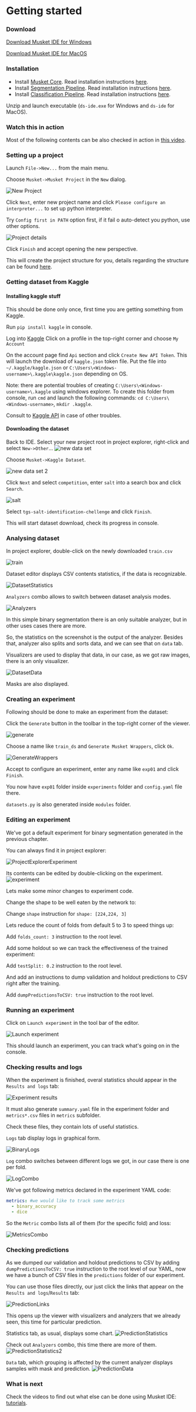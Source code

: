 # Getting started
### Download
[Download Musket IDE for Windows](http://onpositive.club/public/dsideNew2.zip) 

[Download Musket IDE for MacOS](http://onpositive.club/public/dside.zip)
### Installation

* Install [Musket Core](../generic/index.md). Read installation instructions [here](../generic/index.md#installation).
* Install [Segmentation Pipeline](../segmentation/index.md). Read installation instructions [here](../segmentation/index.md#installation).
* Install [Classification Pipeline](../classification/index.md). Read installation instructions [here](../classification/index.md#installation).

Unzip and launch executable (`ds-ide.exe` for Windows and `ds-ide` for MacOS).

### Watch this in action

Most of the following contents can be also checked in action in [this video](https://www.youtube.com/watch?v=Hck1CH49-YQ&list=PLyV40LHl22j5VOv2DgHoNDkpxkfueIQmn&index=5&t=0s).

### Setting up a project

Launch `File->New...` from the main menu.

Choose `Musket->Musket Project` in the `New` dialog.

![New Project](images/NewProject.png)

Click `Next`, enter new project name and click `Please configure an interpreter...` to set up python interpreter.

Try `Config first in PATH` option first, if it fail o auto-detect you python, use other options.

![Project details](images/ProjectDialog.png)

Click `Finish` and accept opening the new perspective.

This will create the project structure for you, details regarding the structure can be found [here](../generic/index.md#project-structure).

### Getting dataset from Kaggle

#### Installing kaggle stuff 
This should be done only once, first time you are getting something from Kaggle.

Run `pip install kaggle` in console.

Log into [Kaggle](https://www.kaggle.com)
Click on a profile in the top-right corner and choose `My Account`

On the account page find `Api` section and click `Create New API Token`. 
This will launch the download of `kaggle.json` token file.
Put the file into `~/.kaggle/kaggle.json` or `C:\Users\<Windows-username>\.kaggle\kaggle.json` depending on OS.

Note: there are potential troubles of creating `C:\Users\<Windows-username>\.kaggle` using windows explorer. 
To create this folder from console, run `cmd` and launch the following commands:
`cd C:\Users\<Windows-username>`, `mkdir .kaggle`.

Consult to [Kaggle API](https://github.com/Kaggle/kaggle-api) in case of other troubles.

#### Downloading the dataset

Back to IDE. Select your new project root in project explorer, right-click and select `New->Other`...
![new data set](images/NewDataSet1.png)

Choose `Musket->Kaggle Dataset`.

![new data set 2](images/NewDataSet2.png)

Click `Next` and select `competition`, enter `salt` into a search box and click `Search`.

![salt](images/SaltCompetition.png)

Select `tgs-salt-identification-chellenge` and click `Finish`.

This will start dataset download, check its progress in console.

### Analysing dataset

In project explorer, double-click on the newly downloaded `train.csv`

![train](images/TrainCSV.png)

Dataset editor displays CSV contents statistics, if the data is recognizable.

![DatasetStatistics](images/DatasetStatistics.png)

`Analyzers` combo allows to switch between dataset analysis modes.

![Analyzers](images/Analyzers.png)

In this simple binary segmentation there is an only suitable analyzer, 
but in other uses cases there are more.

So, the statistics on the screenshot is the output of the analyzer. 
Besides that, analyzer also splits and sorts data, and we can see that on `data` tab.

Visualizers are used to display that data, in our case, as we got raw images, there is an only visualizer.

![DatasetData](images/DatasetData.png)

Masks are also displayed.

### Creating an experiment

Following should be done to make an experiment from the dataset:

Click the `Generate` button in the toolbar in the top-right corner of the viewer.

![generate](images/Generate.png)

Choose a name like `train_ds` and `Generate Musket Wrappers`, click `Ok`.

![GenerateWrappers](images/GenerateWrappers.png)

Accept to configure an experiment, enter any name like `exp01` and click `Finish`.

You now have `exp01` folder inside `experiments` folder and `config.yaml` file there.

`datasets.py` is also generated inside `modules` folder.

### Editing an experiment

We've got a default experiment for binary segmentation generated in the previous chapter.

You can always find it in project explorer:

![ProjectExplorerExperiment](images/ProjectExplorerExperiment.png)

Its contents can be edited by double-clicking on the experiment.
![experiment](images/ExpFile.png)

Lets make some minor changes to experiment code.

Change the shape to be well eaten by the network to:

Change `shape` instruction for `shape: [224,224, 3]`

Lets reduce the count of folds from default 5 to 3 to speed things up:

Add `folds_count: 3` instruction to the root level.

Add some holdout so we can track the effectiveness of the trained experiment:

Add `testSplit: 0.2` instruction to the root level.

And add an instructions to dump validation and holdout predictions to CSV right after the training.

Add `dumpPredictionsToCSV: true` instruction to the root level.

### Running an experiment

Click on `Launch experiment` in the tool bar of the editor.

![Launch experiment](images/launch_experiment.png)

This should launch an experiment, you can track what's going on in the console.

### Checking results and logs

When the experiment is finished, overal statistics should appear in the `Results and logs` tab:

![Experiment results](images/ExperimentResults.png)

It must also generate `summary.yaml` file in the experiment folder and `metrics*.csv` files in `metrics` subfolder.

Check these files, they contain lots of useful statistics.

`Logs` tab display logs in graphical form.

![BinaryLogs](images/BinaryLogs.png)

`Log` combo switches between different logs we got, in our case there is one per fold.


![LogCombo](images/LogCombo.png)

We've got following metrics declared in the experiment YAML code:

```yaml
metrics: #we would like to track some metrics
  - binary_accuracy
  - dice
```

So the `Metric` combo lists all of them (for the specific fold) and loss:

![MetricsCombo](images/MetricsCombo.png)

### Checking predictions

As we dumped our validation and holdout predictions to CSV by adding 
`dumpPredictionsToCSV: true` instruction to the root level of our YAML, 
now we have a bunch of CSV files in the `predictions` folder of our experiment.

You can use those files directly, our just click the links that appear on the `Results and logs`/`Results` tab:

![PredictionLinks](images/PredictionLinks.png)

This opens up the viewer with visualizers and analyzers that we already seen,
this time for particular prediction.

Statistics tab, as usual, displays some chart.
![PredictionStatistics](images/PredictionStatistics.png)

Check out `Analyzers` combo, this time there are more of them.
![PredictionStatistics2](images/PredictionStatistics2.png)

`Data` tab, which grouping is affected by the current analyzer displays samples with mask and prediction.
![PredictionData](images/PredictionData.png)

### What is next

Check the videos to find out what else can be done using Musket IDE: [tutorials](https://www.youtube.com/playlist?list=PLyV40LHl22j5VOv2DgHoNDkpxkfueIQmn).